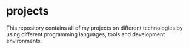 # projects
This repository contains all of my projects on different technologies by using different programming languages, tools and development environments.
